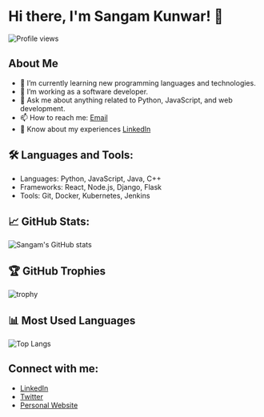 # Hi there, I'm Sangam Kunwar! 👋

![Profile views](https://gpvc.arturio.dev/sangamkunwar)

## About Me

- 🌱 I’m currently learning new programming languages and technologies.
- 💼 I’m working as a software developer.
- 💬 Ask me about anything related to Python, JavaScript, and web development.
- 📫 How to reach me: [Email](mailto:sangamkunwar@example.com)
- 📄 Know about my experiences [LinkedIn](https://www.linkedin.com/in/sangamkunwar/)

## 🛠️ Languages and Tools:

- Languages: Python, JavaScript, Java, C++
- Frameworks: React, Node.js, Django, Flask
- Tools: Git, Docker, Kubernetes, Jenkins

## 📈 GitHub Stats:

![Sangam's GitHub stats](https://github-readme-stats.vercel.app/api?username=sangamkunwar&show_icons=true&theme=radical)

## 🏆 GitHub Trophies

![trophy](https://github-profile-trophy.vercel.app/?username=sangamkunwar&theme=onedark)

## 📊 Most Used Languages

![Top Langs](https://github-readme-stats.vercel.app/api/top-langs/?username=sangamkunwar&langs_count=8&theme=radical)

## Connect with me:

- [LinkedIn](https://www.linkedin.com/in/sangamkunwar/)
- [Twitter](https://twitter.com/sangamkunwar)
- [Personal Website](https://sangamkunwarportfolio.netlify.app)
